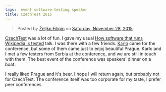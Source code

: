 ```yaml
---
tags:  event software-testing speaker
title: CzechTest 2015
---
```

<div id="fb-root"></div><script>(function(d, s, id) {  var js, fjs = d.getElementsByTagName(s)[0];  if (d.getElementById(id)) return;  js = d.createElement(s); js.id = id;  js.src = "//connect.facebook.net/en_US/sdk.js#xfbml=1&version=v2.3";  fjs.parentNode.insertBefore(js, fjs);}(document, 'script', 'facebook-jssdk'));</script><div class="fb-post" data-href="https://www.facebook.com/media/set/?set=a.10153736875632290.1073741836.735252289&amp;type=3" data-width="500"><div class="fb-xfbml-parse-ignore"><blockquote cite="https://www.facebook.com/media/set/?set=a.10153736875632290.1073741836.735252289&amp;type=3">Posted by <a href="#" role="button">Željko Filipin</a> on&nbsp;<a href="https://www.facebook.com/media/set/?set=a.10153736875632290.1073741836.735252289&amp;type=3">Saturday, November 28, 2015</a></blockquote></div></div>

[CzechTest](http://www.czechtest.com/) was a lot of fun. I gave my usual [How software that runs Wikipedia is tested](/how-software-that-runs-wikipedia-is-tested) talk. I was there with a few friends. [Karlo](http://blog.tentamen.eu/) came for the conference, but some of them came just to enjoj beautiful Prague. Karlo and I met a few testers from Serbia at the conference, and we are still in touch with them. The best event of the conference was speakers' dinner on a boat.

I really liked Prague and it's beer. I hope I will return again, but probably not for CzechTest. The conference itself was too corporate for my taste, I prefer peer conferences.
